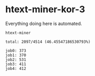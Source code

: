 # htext-miner-kor-3

Everything doing here is automated.

```
htext-miner

total: 2097/4514 (46.45547186530793%)

job0: 373
job1: 370
job2: 531
job3: 411
job4: 412
```